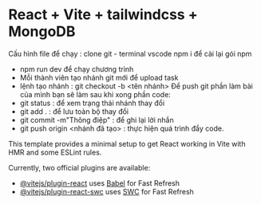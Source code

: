 # React + Vite + tailwindcss + MongoDB

Cấu hình file để chạy : clone git - terminal vscode npm i để cài lại gói npm 
- npm run dev để chạy chương trình
- Mỗi thành viên tạo nhánh git mới để upload task
- lệnh tạo nhánh : git checkout -b <tên nhánh>
Để push git phần làm bài của mình bạn sẽ làm sau khi xong phần code:
- git status : để xem trạng thái nhánh thay đổi
- git add . : để lưu toàn bộ thay đổi
- git commit -m"Thông điệp" : để ghi lại lời nhắn
- git push origin <nhánh đã tạo> : thực hiện quá trình đẩy code. 

This template provides a minimal setup to get React working in Vite with HMR and some ESLint rules.

Currently, two official plugins are available:

- [@vitejs/plugin-react](https://github.com/vitejs/vite-plugin-react/blob/main/packages/plugin-react/README.md) uses [Babel](https://babeljs.io/) for Fast Refresh
- [@vitejs/plugin-react-swc](https://github.com/vitejs/vite-plugin-react-swc) uses [SWC](https://swc.rs/) for Fast Refresh
